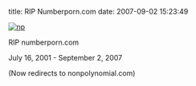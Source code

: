 title: RIP Numberporn.com
date: 2007-09-02 15:23:49 

[![np][1]][2]

RIP numberporn.com

July 16, 2001 - September 2, 2007

(Now redirects to nonpolynomial.com) 

   [1]: http://farm2.static.flickr.com/1269/1306009677_829fa43912_m.jpg
   [2]: http://www.flickr.com/photos/qdot76367/1306009677/ (Photo Sharing)

